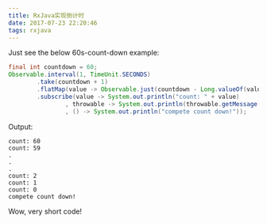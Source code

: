 ```yaml
---
title: RxJava实现倒计时
date: 2017-07-23 22:20:46
tags: rxjava
---
```

Just see the below 60s-count-down example:
```java
final int countdown = 60;
Observable.interval(1, TimeUnit.SECONDS)
        .take(countdown + 1)
        .flatMap(value -> Observable.just(countdown - Long.valueOf(value).intValue()))
        .subscribe(value -> System.out.println("count: " + value)
                , throwable -> System.out.println(throwable.getMessage())
                , () -> System.out.println("compete count down!"));
```
Output:
```shell
count: 60
count: 59
.
.
.
count: 2
count: 1
count: 0
compete count down!
```
Wow, very short code!